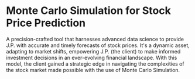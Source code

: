 # Monte Carlo Simulation for Stock Price Prediction

A precision-crafted tool that harnesses advanced data science to provide J.P. with accurate and timely forecasts of stock prices. It's a dynamic asset, adapting to market shifts, empowering J.P. (the client) to make informed investment decisions in an ever-evolving financial landscape. With this model, the client gained a strategic edge in navigating the complexities of the stock market made possible with the use of Monte Carlo Simulation.
